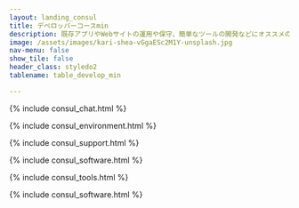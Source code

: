 ```yaml
---
layout: landing_consul
title: デベロッパーコースmin
description: 既存アプリやWebサイトの運用や保守、簡単なツールの開発などにオススメのコースです。<br>大きな新規開発などのご依頼も承れますが、稼働工数が2日間のためゆっくりな開発となるでしょう。<br>迅速な開発をご要望の方は通常の「デベロッパーコース」をお勧め致します。<br>「デベロッパーコース」での新規開発が落ち着いてきたら、こちらに切り替えて運用していくのもいいかもしれません。
image: /assets/images/kari-shea-vGgaESc2M1Y-unsplash.jpg
nav-menu: false
show_tile: false
header_class: styledo2
tablename: table_develop_min

---
```


<div id="main" markdown="1">
<section id="one">

{% include consul_chat.html %}
</section>
<section id="two">

{% include consul_environment.html %}
</section>
<section id="three">

{% include consul_support.html %}

</section>
<section id="four">

{% include consul_software.html %}

</section>
<section id="five">

{% include consul_tools.html %}

</section>
<section id="six">

{% include consul_software.html %}

</section>
</div>
